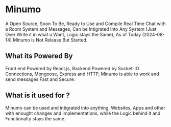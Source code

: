 # Minumo
A Open Source, Soon To Be, Ready to Use and Compile Real Time Chat with a Room System and Messages, Can be Intigrated Into Any System (Just Over Write it in what u Want, Logic stays the Same), As of Today (2024-08-14) Minumo is Not Release But Started.

## What its Powered By
Front end Powered by React.js,
Backend Powered by Socket-IO Connections, Mongoose, Express and HTTP, Minumo is able to work and send messages Fast and Secure.

## What is it used for ?
Minumo can be used and intigrated into anything, Websites, Apps and other with enought changes and implementations, while the Logic behind it and Functionalty stays the same.
